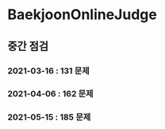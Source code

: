 # BaekjoonOnlineJudge

## 중간 점검
### 2021-03-16 : 131 문제

### 2021-04-06 : 162 문제

### 2021-05-15 : 185 문제
